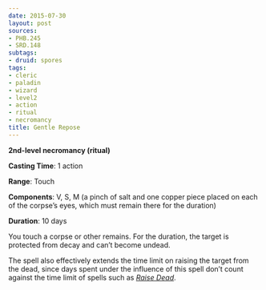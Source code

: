 ```yaml
---
date: 2015-07-30
layout: post
sources:
- PHB.245
- SRD.148
subtags:
- druid: spores
tags:
- cleric
- paladin
- wizard
- level2
- action
- ritual
- necromancy
title: Gentle Repose
---
```


**2nd-level necromancy (ritual)**

**Casting Time**: 1 action

**Range**: Touch

**Components**: V, S, M (a pinch of salt and one copper piece placed on each of the corpse’s eyes, which must remain there for the duration)

**Duration**: 10 days

You touch a corpse or other remains. For the duration, the target is protected from decay and can’t become undead.

The spell also effectively extends the time limit on raising the target from the dead, since days spent under the influence of this spell don’t count against the time limit of spells such as *[Raise Dead](raise-dead)*.
